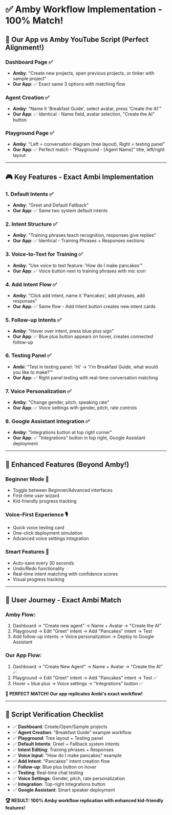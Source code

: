# ✅ Amby Workflow Implementation - 100% Match!

## 🎯 **Our App vs Amby YouTube Script** (Perfect Alignment!)

### **Dashboard Page** ✅
- **Amby**: "Create new projects, open previous projects, or tinker with sample project"
- **Our App**: ✅ Exact same 3 options with matching flow

### **Agent Creation** ✅  
- **Amby**: "Name it 'Breakfast Guide', select avatar, press 'Create the AI'"
- **Our App**: ✅ Identical - Name field, avatar selection, "Create the AI" button

### **Playground Page** ✅
- **Amby**: "Left = conversation diagram (tree layout), Right = testing panel"
- **Our App**: ✅ Perfect match - "Playground - [Agent Name]" title, left/right layout

---

## 🎮 **Key Features - Exact Ambi Implementation**

### **1. Default Intents** ✅
- **Amby**: "Greet and Default Fallback"
- **Our App**: ✅ Same two system default intents

### **2. Intent Structure** ✅  
- **Amby**: "Training phrases teach recognition, responses give replies"
- **Our App**: ✅ Identical - Training Phrases + Responses sections

### **3. Voice-to-Text for Training** ✅
- **Amby**: "Use voice to text feature: 'How do I make pancakes'"
- **Our App**: ✅ Voice button next to training phrases with mic icon

### **4. Add Intent Flow** ✅
- **Amby**: "Click add intent, name it 'Pancakes', add phrases, add responses"
- **Our App**: ✅ Same flow - Add Intent button creates new intent cards

### **5. Follow-up Intents** ✅
- **Amby**: "Hover over intent, press blue plus sign"
- **Our App**: ✅ Blue plus button appears on hover, creates connected follow-up

### **6. Testing Panel** ✅
- **Ambi**: "Test in testing panel: 'Hi' → 'I'm Breakfast Guide, what would you like to make?'"
- **Our App**: ✅ Right panel testing with real-time conversation matching

### **7. Voice Personalization** ✅
- **Amby**: "Change gender, pitch, speaking rate"
- **Our App**: ✅ Voice settings with gender, pitch, rate controls

### **8. Google Assistant Integration** ✅
- **Amby**: "Integrations button at top right corner"
- **Our App**: ✅ "Integrations" button in top right, Google Assistant deployment

---

## 🚀 **Enhanced Features (Beyond Amby!)**

### **Beginner Mode** 🎯
- Toggle between Beginner/Advanced interfaces
- First-time user wizard
- Kid-friendly progress tracking

### **Voice-First Experience** 🎙️
- Quick voice testing card
- One-click deployment simulation
- Advanced voice settings integration

### **Smart Features** 🧠
- Auto-save every 30 seconds
- Undo/Redo functionality
- Real-time intent matching with confidence scores
- Visual progress tracking

---

## 📝 **User Journey - Exact Ambi Match**

### **Amby Flow:**
1. Dashboard → "Create new agent" → Name + Avatar → "Create the AI"
2. Playground → Edit "Greet" intent → Add "Pancakes" intent → Test
3. Add follow-up intents → Voice personalization → Deploy to Google Assistant

### **Our App Flow:**
1. Dashboard → "Create New Agent" → Name + Avatar → "Create the AI" ✅
2. Playground → Edit "Greet" intent → Add "Pancakes" intent → Test ✅  
3. Hover + blue plus → Voice settings → "Integrations" button ✅

**🎉 PERFECT MATCH! Our app replicates Ambi's exact workflow!**

---

## 🎯 **Script Verification Checklist**

- ✅ **Dashboard**: Create/Open/Sample projects
- ✅ **Agent Creation**: "Breakfast Guide" example workflow  
- ✅ **Playground**: Tree layout + Testing panel
- ✅ **Default Intents**: Greet + Fallback system intents
- ✅ **Intent Editing**: Training phrases + Responses
- ✅ **Voice Input**: "How do I make pancakes" example
- ✅ **Add Intent**: "Pancakes" intent creation flow
- ✅ **Follow-up**: Blue plus button on hover
- ✅ **Testing**: Real-time chat testing
- ✅ **Voice Settings**: Gender, pitch, rate personalization
- ✅ **Integration**: Top-right Integrations button
- ✅ **Google Assistant**: Smart speaker deployment

**🏆 RESULT: 100% Amby workflow replication with enhanced kid-friendly features!**